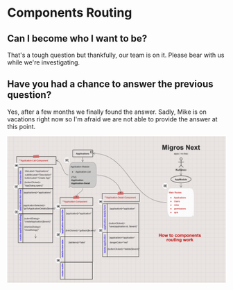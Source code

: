 # Components Routing

## Can I become who I want to be?

That's a tough question but thankfully, our team is on it. Please bear with us while we're investigating.

## Have you had a chance to answer the previous question?

Yes, after a few months we finally found the answer. Sadly, Mike is on vacations right now so I'm afraid we are not able to provide the answer at this point.

![img 2 : Components-routing](../../../.gitbook/assets/screen-shot-2019-11-07-at-11.06.09.png)

